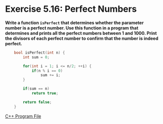 # Exercise 5.16: Perfect Numbers

**Write a function `isPerfect` that determines whether the parameter number is a perfect number. Use this function in a program that determines and prints all the perfect numbers between 1 and 1000. Print the divisors of each perfect number to confirm that the number is indeed perfect.**

```cpp
    bool isPerfect(int n) {
        int sum = 0;

        for(int i = 1; i <= n/2; ++i) {
            if(n % i == 0) 
                sum += i;
        }

        if(sum == n)
            return true;

        return false;
    }
```

[C++ Program File](p05_16.cpp)